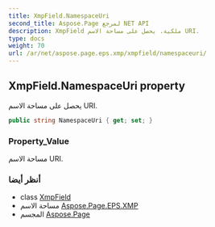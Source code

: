 ```yaml
---
title: XmpField.NamespaceUri
second_title: Aspose.Page لمرجع NET API
description: XmpField ملكية. يحصل على مساحة الاسم URI.
type: docs
weight: 70
url: /ar/net/aspose.page.eps.xmp/xmpfield/namespaceuri/
---
```

## XmpField.NamespaceUri property

يحصل على مساحة الاسم URI.

```csharp
public string NamespaceUri { get; set; }
```

### Property_Value

مساحة الاسم URI.

### أنظر أيضا

* class [XmpField](../)
* مساحة الاسم [Aspose.Page.EPS.XMP](../../xmpfield/)
* المجسم [Aspose.Page](../../../)


